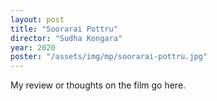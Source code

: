 ```yaml
---
layout: post
title: "Soorarai Pottru"
director: "Sudha Kongara"
year: 2020
poster: "/assets/img/mp/soorarai-pottru.jpg"
---
```


My review or thoughts on the film go here.
